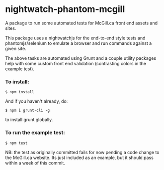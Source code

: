 # nightwatch-phantom-mcgill
A package to run some automated tests for McGill.ca front end assets and sites.

This package uses a nightwatchjs for the end-to-end style tests and phantomjs/selenium to emulate a browser and run commands against a given site.  

The above tasks are automated using Grunt and a couple utility packages help with some custom front end validation (contrasting colors in the example test).

### To install:

```
$ npm install
```

And if you haven't already, do:

```
$ npm i grunt-cli -g
```
to install grunt globally.

### To run the example test:

```
$ npm test
```

NB: the test as originally committed fails for now pending a code change to the McGill.ca website.  Its just included as an example, but it should pass within a week of this commit.
